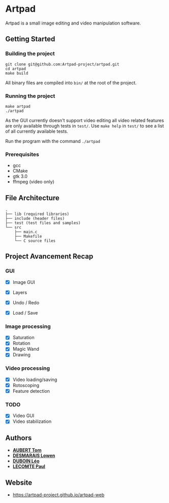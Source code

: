 # Artpad

Artpad is a small image editing and video manipulation software.

## Getting Started

### Building the project
```
git clone git@github.com:Artpad-project/artpad.git
cd artpad
make build
```

All binary files are compiled into `bin/` at the root of the project. 

### Running the project

```
make artpad
./artpad
```
As the GUI currently doesn't support video editing all video related features are only available through tests in `test/`.
Use `make help` in `test/` to see a list of all currently available tests.

Run the program with the command `./artpad`

### Prerequisites

- gcc
- CMake
- gtk 3.0
- ffmpeg (video only)

## File Architecture

```
.
├── lib (required libraries)
├── include (header files)
├── test (test files and samples)
└── src
    ├── main.c
    ├── Makefile
    └── C source files
```

## Project Avancement Recap

### GUI

- [X] Image GUI
- [X] Layers
- [X] Undo / Redo
- [X] Load / Save


### Image processing

- [X] Saturation
- [X] Rotation
- [X] Magic Wand
- [X] Drawing 

### Video processing

- [X] Video loading/saving
- [X] Rotoscoping
- [X] Feature detection

### TODO

- [X] Video GUI
- [X] Video stabilization

## Authors

* [**AUBERT Tom**](https://github.com/TomAubertEpita)
* [**DESMARAIS Lowen**](https://github.com/Epita-work-Lowen)
* [**DUBOIN Léo**](https://github.com/d4ilyrun)
* [**LECOMTE Paul**](https://github.com/PaulLecomte)

## Website

- https://artpad-project.github.io/artpad-web

